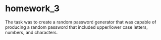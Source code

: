 # homework_3
The task was to create a random password generator that was capable of producing a random password that included upper/lower case letters, numbers, and characters.
